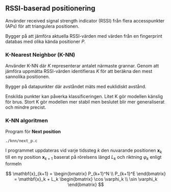 ## RSSI-baserad positionering

Använder received signal strength indicator (RSSI) från flera accesspunkter (APs) för att triangulera positionen.

Bygger på att jämföra aktuella RSSI-värden med värden från en fingerprint databas med olika kända positioner $P$.

### K-Nearest Neighbor (K-NN)

Använder K-NN där $K$ representerar antalet närmaste grannar. Genom att jämföra uppmätta RSSI-värden identifieras $K$ för att beräkna den mest sannolika positionen.

Bygger på datapunkter där avståndet mäts med euklidiskt avstånd.

Enskilda punkter kan påverka klassificeringen. Litet K gör modellen känslig för brus. Stort K gör modellen mer stabil men beslutet blir mer generaliserat och mindre precist.

### K-NN algoritmen

Program för **Next position**

`./knn/next_p.c`

I programmet uppdateras vid varje tidssteg $k$ den nuvarande positionen $\mathbf{x}_{k}$ till en ny position $\mathbf{x}_{k+1}$ baserat på rörelsens längd $L_k$ och riktning $\varphi_k$ enligt formeln

$$
\mathbf{x}_{k+1} = 
\begin{bmatrix} P_{k+1}^N \\ P_{k+1}^E \end{bmatrix} = 
\mathbf{x}_k + L_k 
\begin{bmatrix} \cos \varphi_k \\ \sin \varphi_k \end{bmatrix}
$$
